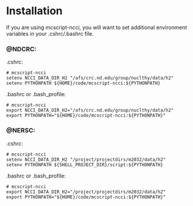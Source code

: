 # Installation
If you are using mcscript-ncci, you will want to set additional environment
variables in your .cshrc/.bashrc file.

### @NDCRC: ###
.cshrc:
~~~
# mcscript-ncci
setenv NCCI_DATA_DIR_H2 "/afs/crc.nd.edu/group/nuclthy/data/h2"
setenv PYTHONPATH ${HOME}/code/mcscript-ncci:${PYTHONPATH}
~~~

.bashrc or .bash_profile:
~~~
# mcscript-ncci
export NCCI_DATA_DIR_H2="/afs/crc.nd.edu/group/nuclthy/data/h2"
export PYTHONPATH="${HOME}/code/mcscript-ncci:${PYTHONPATH}"
~~~

### @NERSC: ###
.cshrc:
~~~
# mcscript-ncci
setenv NCCI_DATA_DIR_H2 "/project/projectdirs/m2032/data/h2"
setenv PYTHONPATH ${SHELL_PROJECT_DIR}/script:${PYTHONPATH}
~~~

.bashrc or .bash_profile:
~~~
# mcscript-ncci
export NCCI_DATA_DIR_H2="/project/projectdirs/m2032/data/h2"
export PYTHONPATH="${HOME}/code/mcscript-ncci:${PYTHONPATH}"
~~~
